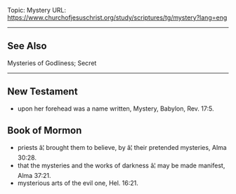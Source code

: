 Topic: Mystery
URL: https://www.churchofjesuschrist.org/study/scriptures/tg/mystery?lang=eng

---

## See Also

Mysteries of Godliness; Secret

---

## New Testament

- upon her forehead was a name written, Mystery, Babylon, Rev. 17:5.

## Book of Mormon

- priests â¦ brought them to believe, by â¦ their pretended mysteries, Alma 30:28.
- that the mysteries and the works of darkness â¦ may be made manifest, Alma 37:21.
- mysterious arts of the evil one, Hel. 16:21.

